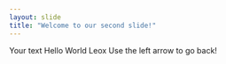 ```yaml
---
layout: slide
title: "Welcome to our second slide!"
---
```

Your text Hello World Leox
Use the left arrow to go back!
